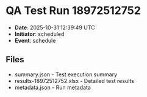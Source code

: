 # QA Test Run 18972512752

- **Date**: 2025-10-31 12:39:49 UTC
- **Initiator**: scheduled
- **Event**: schedule

## Files
- summary.json - Test execution summary
- results-18972512752.xlsx - Detailed test results
- metadata.json - Run metadata
